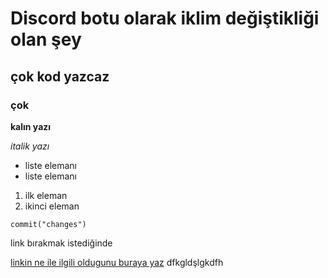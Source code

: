 # Discord botu olarak iklim değiştikliği olan şey
## çok kod yazcaz
### çok

**kalın yazı**

*italik yazı*

- liste elemanı
- liste elemanı

1. ilk eleman
2. ikinci eleman


`commit("changes")`


link bırakmak istediğinde

[linkin ne ile ilgili oldugunu buraya yaz](https://youtube.com)
dfkgldşlgkdfh
